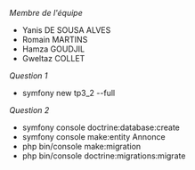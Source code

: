 *Membre de l'équipe*
* Yanis DE SOUSA ALVES
* Romain MARTINS
* Hamza GOUDJIL
* Gweltaz COLLET

*Question 1*
* symfony new tp3_2 --full

*Question 2*
* symfony console doctrine:database:create
* symfony console make:entity Annonce
* php bin/console make:migration
* php bin/console doctrine:migrations:migrate